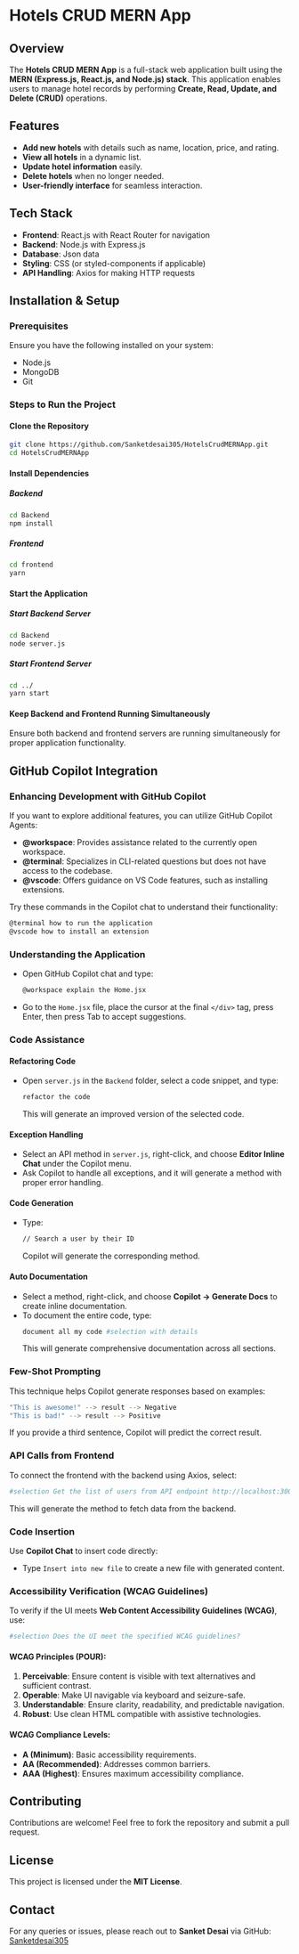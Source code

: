 # Hotels CRUD MERN App

## Overview
The **Hotels CRUD MERN App** is a full-stack web application built using the **MERN (Express.js, React.js, and Node.js) stack**. This application enables users to manage hotel records by performing **Create, Read, Update, and Delete (CRUD)** operations.

## Features
- **Add new hotels** with details such as name, location, price, and rating.
- **View all hotels** in a dynamic list.
- **Update hotel information** easily.
- **Delete hotels** when no longer needed.
- **User-friendly interface** for seamless interaction.

## Tech Stack
- **Frontend**: React.js with React Router for navigation
- **Backend**: Node.js with Express.js
- **Database**: Json data
- **Styling**: CSS (or styled-components if applicable)
- **API Handling**: Axios for making HTTP requests

## Installation & Setup
### Prerequisites
Ensure you have the following installed on your system:
- Node.js
- MongoDB
- Git

### Steps to Run the Project
#### Clone the Repository
```sh
git clone https://github.com/Sanketdesai305/HotelsCrudMERNApp.git
cd HotelsCrudMERNApp
```

#### Install Dependencies
##### Backend
```sh
cd Backend
npm install
```
##### Frontend
```sh
cd frontend
yarn
```

#### Start the Application
##### Start Backend Server
```sh
cd Backend
node server.js
```
##### Start Frontend Server
```sh
cd ../
yarn start
```

#### Keep Backend and Frontend Running Simultaneously
Ensure both backend and frontend servers are running simultaneously for proper application functionality.

## GitHub Copilot Integration
### Enhancing Development with GitHub Copilot
If you want to explore additional features, you can utilize GitHub Copilot Agents:
- **@workspace**: Provides assistance related to the currently open workspace.
- **@terminal**: Specializes in CLI-related questions but does not have access to the codebase.
- **@vscode**: Offers guidance on VS Code features, such as installing extensions.

Try these commands in the Copilot chat to understand their functionality:
```sh
@terminal how to run the application
@vscode how to install an extension
```

### Understanding the Application
- Open GitHub Copilot chat and type:
  ```sh
  @workspace explain the Home.jsx
  ```
- Go to the `Home.jsx` file, place the cursor at the final `</div>` tag, press Enter, then press Tab to accept suggestions.

### Code Assistance
#### Refactoring Code
- Open `server.js` in the `Backend` folder, select a code snippet, and type:
  ```sh
  refactor the code
  ```
  This will generate an improved version of the selected code.

#### Exception Handling
- Select an API method in `server.js`, right-click, and choose **Editor Inline Chat** under the Copilot menu.
- Ask Copilot to handle all exceptions, and it will generate a method with proper error handling.

#### Code Generation
- Type:
  ```sh
  // Search a user by their ID
  ```
  Copilot will generate the corresponding method.

#### Auto Documentation
- Select a method, right-click, and choose **Copilot -> Generate Docs** to create inline documentation.
- To document the entire code, type:
  ```sh
  document all my code #selection with details
  ```
  This will generate comprehensive documentation across all sections.

### Few-Shot Prompting
This technique helps Copilot generate responses based on examples:
```sh
"This is awesome!" --> result --> Negative
"This is bad!" --> result --> Positive
```
If you provide a third sentence, Copilot will predict the correct result.

### API Calls from Frontend
To connect the frontend with the backend using Axios, select:
```sh
#selection Get the list of users from API endpoint http://localhost:3001/users/
```
This will generate the method to fetch data from the backend.

### Code Insertion
Use **Copilot Chat** to insert code directly:
- Type `Insert into new file` to create a new file with generated content.

### Accessibility Verification (WCAG Guidelines)
To verify if the UI meets **Web Content Accessibility Guidelines (WCAG)**, use:
```sh
#selection Does the UI meet the specified WCAG guidelines?
```
#### WCAG Principles (POUR):
1. **Perceivable**: Ensure content is visible with text alternatives and sufficient contrast.
2. **Operable**: Make UI navigable via keyboard and seizure-safe.
3. **Understandable**: Ensure clarity, readability, and predictable navigation.
4. **Robust**: Use clean HTML compatible with assistive technologies.

#### WCAG Compliance Levels:
- **A (Minimum)**: Basic accessibility requirements.
- **AA (Recommended)**: Addresses common barriers.
- **AAA (Highest)**: Ensures maximum accessibility compliance.

## Contributing
Contributions are welcome! Feel free to fork the repository and submit a pull request.

## License
This project is licensed under the **MIT License**.

## Contact
For any queries or issues, please reach out to **Sanket Desai** via GitHub: [Sanketdesai305](https://github.com/Sanketdesai305)

